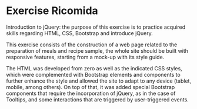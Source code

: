 # Exercise Ricomida
Introduction to jQuery: the purpose of this exercise is to practice acquired skills regarding HTML, CSS, Bootstrap and introduce jQuery.  

This exercise consists of the construction of a web page related to the preparation of meals and recipe sample, the whole site should be built with responsive features, starting from a mock-up with its style guide.

The HTML was developed from zero as well as  the indicated CSS styles, which were complemented with Bootstrap elements and components to further enhance the style and allowed the site to adapt to any device (tablet, mobile, among others). On top of that, it was added special Bootstrap components that require the incorporation of jQuery, as in the case of Tooltips, and some interactions that are triggered by user-triggered events.
   